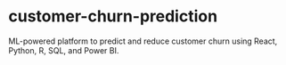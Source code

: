 # customer-churn-prediction
ML-powered platform to predict and reduce customer churn using React, Python, R, SQL, and Power BI.
